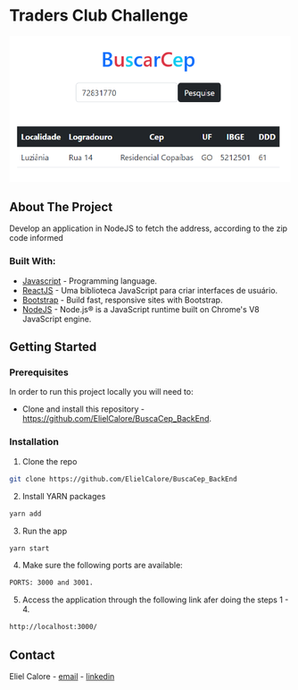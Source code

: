 # Traders Club Challenge

![Traders Club Challenge](/assets/images/print.png)

## About The Project

Develop an application in NodeJS to fetch the address, according to the zip code
informed

### Built With:

- [Javascript](https://nodejs.org/en/) - Programming language.
- [ReactJS](https://pt-br.reactjs.org/) - Uma biblioteca JavaScript para criar interfaces de usuário.
- [Bootstrap](https://nodejs.org/en/) - Build fast, responsive sites with Bootstrap.
- [NodeJS](https://nodejs.org/en/) - Node.js® is a JavaScript runtime built on Chrome's V8 JavaScript engine.


<!-- GETTING STARTED -->

## Getting Started

<!-- PLACEHOLDER FOR PROJECT OVERVIEW -->

### Prerequisites

In order to run this project locally you will need to:

- Clone and install this repository - https://github.com/ElielCalore/BuscaCep_BackEnd.

### Installation

1. Clone the repo

```sh
git clone https://github.com/ElielCalore/BuscaCep_BackEnd
```

2. Install YARN packages

```sh
yarn add
```

3. Run the app

```sh
yarn start
```

4. Make sure the following ports are available:

```sh
PORTS: 3000 and 3001.
```

5. Access the application through the following link afer doing the steps 1 - 4.

```sh
http://localhost:3000/
```

<!-- CONTACT -->

## Contact

Eliel Calore - [email](mailto:elieldscalore@gmail.com) - [linkedin](https://www.linkedin.com/in/elielcalore/) 
